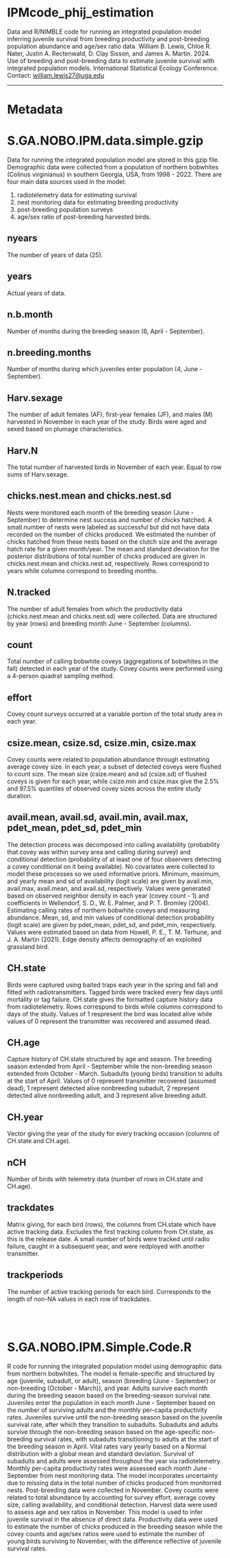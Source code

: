 # IPMcode_phij_estimation
Data and R/NIMBLE code for running an integrated population model inferring juvenile survival from breeding productivity and post-breeding population abundance and age/sex ratio data. William B. Lewis, Chloe R. Nater, Justin A. Rectenwald, D. Clay Sisson, and James A. Martin.
2024. Use of breeding and post-breeding data to estimate juvenile survival with integrated population models. International Statistical Ecology Conference.
Contact: william.lewis27@uga.edu


---

# Metadata

# S.GA.NOBO.IPM.data.simple.gzip
Data for running the integrated population model are stored in this gzip file. Demographic data were collected from a population of northern bobwhites (Colinus virginianus) in southern Georgia, USA, from 1998 - 2022. There are four main data sources used in the model: 
1) radiotelemetry data for estimating survival
2) nest monitoring data for estimating breeding productivity
3) post-breeding population surveys
4) age/sex ratio of post-breeding harvested birds.
   
## nyears
The number of years of data (25).
## years
Actual years of data.
## n.b.month
Number of months during the breeding season (6, April - September).
## n.breeding.months
Number of months during which juveniles enter population (4, June - September).
## Harv.sexage
The number of adult females (AF), first-year females (JF), and males (M) harvested in November in each year of the study. Birds were aged and sexed based on plumage characteristics.
## Harv.N
The total number of harvested birds in November of each year. Equal to row sums of Harv.sexage.
## chicks.nest.mean and chicks.nest.sd
Nests were monitored each month of the breeding season (June - September) to determine nest success and number of chicks hatched. A small number of nests were labeled as successful but did not have data recorded on the number of chicks produced. We estimated the number
of chicks hatched from these nests based on the clutch size and the average hatch rate for a given month/year. The mean and standard deviation for the posterior distributions of total number of chicks produced are given in chicks.nest.mean and chicks.nest.sd, respectively. 
Rows correspond to years while columns correspond to breeding months.
## N.tracked
The number of adult females from which the productivity data (chicks.nest.mean and chicks.nest.sd) were collected. Data are structured by year (rows) and breeding month June - September (columns).
## count
Total number of calling bobwhite coveys (aggregations of bobwhites in the fall) detected in each year of the study. Covey counts were performed using a 4-person quadrat sampling method.
## effort
Covey count surveys occurred at a variable portion of the total study area in each year.
## csize.mean, csize.sd, csize.min, csize.max
Covey counts were related to population abundance through estimating average covey size. In each year, a subset of detected coveys were flushed to count size. The mean size (csize.mean) and sd (csize.sd) of flushed coveys is given for each year, while csize.min and 
csize.max give the 2.5% and 97.5% quantiles of observed covey sizes across the entire study duration.
## avail.mean, avail.sd, avail.min, avail.max, pdet_mean, pdet_sd, pdet_min
The detection process was decomposed into calling availability (probability that covey was within survey area and calling during survey) and conditional detection (probability of at least one of four observers detecting a covey conditional on it being available). No 
covariates were collected to model these processes so we used informative priors. Minimum, maximum, and yearly mean and sd of availability (logit scale) are given by avail.min, avail.max, avail.mean, and avail.sd, respectively. Values were generated based on observed
neighbor density in each year (covey count - 1) and coefficients in Wellendorf, S. D., W. E. Palmer, and P. T. Bromley (2004). Estimating calling rates of northern bobwhite coveys and measuring abundance. Mean, sd, and min values of conditional detection probability (logit
scale) are given by pdet_mean, pdet_sd, and pdet_min, respectively. Values were estimated based on data from Howell, P. E., T. M. Terhune, and J. A. Martin (2021). Edge density affects demography of an exploited grassland bird.
## CH.state
Birds were captured using baited traps each year in the spring and fall and fitted with radiotransmitters. Tagged birds were tracked every few days until mortality or tag failure. CH.state gives the formatted capture history data from radiotelemetry. Rows correspond to
birds while columns correspond to days of the study. Values of 1 respresent the bird was located alive while values of 0 represent the transmitter was recovered and assumed dead.
## CH.age
Capture history of CH.state structured by age and season. The breeding season extended from April - September while the non-breeding season extended from October - March. Subadults (young birds) transition to adults at the start of April. Values of 0 represent transmitter
recovered (assumed dead), 1 represent detected alive nonbreeding subadult, 2 represent detected alive nonbreeding adult, and 3 represent alive breeding adult. 
## CH.year
Vector giving the year of the study for every tracking occasion (columns of CH.state and CH.age).
## nCH
Number of birds with telemetry data (number of rows in CH.state and CH.age).
## trackdates
Matrix giving, for each bird (rows), the columns from CH.state which have active tracking data. Excludes the first tracking column from CH.state, as this is the release date. A small number of birds were tracked until radio failure, caught in a subsequent year, and were 
redployed with another transmitter.
## trackperiods
The number of active tracking periods for each bird. Corresponds to the length of non-NA values in each row of trackdates.


<br />
<br />

# S.GA.NOBO.IPM.Simple.Code.R
R code for running the integrated population model using demographic data from northern bobwhites. The model is female-specific and structured by age (juvenile, subadult, or adult), season (breeding (June - September) or non-breeding (October -
March)), and year. Adults survive each month during the breeding season based on the breeding-season survival rate. Juveniles enter the population in each month June - September based on the number of surviving adults and the monthly per-capita productivity rates. Juveniles survive until the 
non-breeding season based on the juvenile survival rate, after which they transition to subadults. Subadults and adults survive through the non-breeding season based on the age-specific non-breeding survival rates, with subadults transitioning to adults at the start of
the breeding season in April. Vital rates vary yearly based on a Normal distribution with a global mean and standard deviation.
Survival of subadults and adults were assessed throughout the year via radiotelemetry. Monthly per-capita productivity rates were assessed each month June - September from nest monitoring data. The model incorporates uncertainty due to missing data in the total number of chicks produced
from monitorred nests. Post-breeding data were collected in November. Covey counts were related to total abundance by accounting for survey effort, average covey size, calling availability, and conditional detection. Harvest data were used
to assess age and sex ratios in November. This model is used to infer juvenile survival in the absence of direct data. Productivity data were used to estimate the number of chicks produced in the breeding season while the covey counts and age/sex ratios were used to estimate the number of young birds surviving to November, with the difference reflective of juvenile survival rates.
